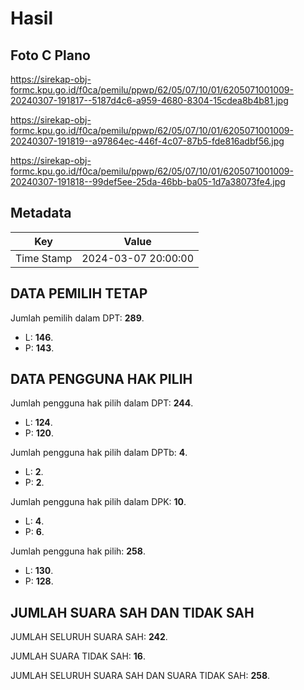 # Hasil

## Foto C Plano

https://sirekap-obj-formc.kpu.go.id/f0ca/pemilu/ppwp/62/05/07/10/01/6205071001009-20240307-191817--5187d4c6-a959-4680-8304-15cdea8b4b81.jpg

https://sirekap-obj-formc.kpu.go.id/f0ca/pemilu/ppwp/62/05/07/10/01/6205071001009-20240307-191819--a97864ec-446f-4c07-87b5-fde816adbf56.jpg

https://sirekap-obj-formc.kpu.go.id/f0ca/pemilu/ppwp/62/05/07/10/01/6205071001009-20240307-191818--99def5ee-25da-46bb-ba05-1d7a38073fe4.jpg


## Metadata

| Key        | Value               |
| ---------- | ------------------- |
| Time Stamp | 2024-03-07 20:00:00 |


## DATA PEMILIH TETAP

Jumlah pemilih dalam DPT: **289**.
 * L: **146**.
 * P: **143**.

## DATA PENGGUNA HAK PILIH

Jumlah pengguna hak pilih dalam DPT: **244**.
 * L: **124**.
 * P: **120**.

Jumlah pengguna hak pilih dalam DPTb: **4**.
 * L: **2**.
 * P: **2**.

Jumlah pengguna hak pilih dalam DPK: **10**.
 * L: **4**.
 * P: **6**.

Jumlah pengguna hak pilih: **258**.
 * L: **130**.
 * P: **128**.

## JUMLAH SUARA SAH DAN TIDAK SAH

JUMLAH SELURUH SUARA SAH: **242**.

JUMLAH SUARA TIDAK SAH: **16**.

JUMLAH SELURUH SUARA SAH DAN SUARA TIDAK SAH: **258**.


